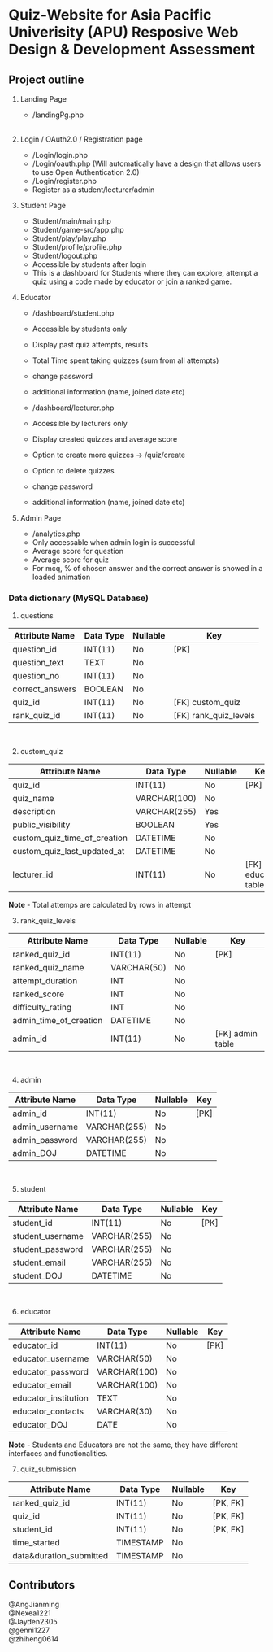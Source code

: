 # Quiz-Website for Asia Pacific Univerisity (APU) Resposive Web Design & Development Assessment

## Project outline
1. Landing Page
	- /landingPg.php
<br><br>

1. Login / OAuth2.0 / Registration page
	- /Login/login.php
	- /Login/oauth.php (Will automatically have a design that allows users to use Open Authentication 2.0)
	- /Login/register.php
	- Register as a student/lecturer/admin

1. Student Page
	- Student/main/main.php
	- Student/game-src/app.php
	- Student/play/play.php
	- Student/profile/profile.php
	- Student/logout.php
	- Accessible by students after login
	- This is a dashboard for Students where they can explore, attempt a quiz using a code made by educator or join a ranked game.

1. Educator
	- /dashboard/student.php
	- Accessible by students only
	- Display past quiz attempts, results 
	- Total Time spent taking quizzes (sum from all attempts)
	- change password
	- additional information (name, joined date etc)
	
	- /dashboard/lecturer.php
	- Accessible by lecturers only
	- Display created quizzes and average score
	- Option to create more quizzes -> /quiz/create
	- Option to delete quizzes
	- change password
	- additional information (name, joined date etc)

1. Admin Page
	- /analytics.php
	- Only accessable when admin login is successful
	- Average score for question
	- Average score for quiz
	- For mcq, % of chosen answer and the correct answer is showed in a loaded animation

### Data dictionary (MySQL Database)

1. questions

| **Attribute Name**  	| **Data Type** | **Nullable**  |	**Key**				|
|	-------------		| ------------	| ------------	|	------------		|
| question_id       	| INT(11)       | No            | [PK] 					|
| question_text     	| TEXT		    | No            |						|
| question_no    	 	| INT(11)		| No            |						|
| correct_answers   	| BOOLEAN	    | No            | 						|
| quiz_id           	| INT(11)       | No            | [FK] custom_quiz		|
| rank_quiz_id			| INT(11)		| No 			| [FK] rank_quiz_levels	|
<br>

2. custom_quiz

| **Attribute Name** 		   | **Data Type** | **Nullable** |	**Key**				|
| ------------------ 		   | ------------- | ------------ |	-------				|
| quiz_id            		   | INT(11)       | No           | [PK] 				|
| quiz_name                    | VARCHAR(100)  | No           |						|
| description        		   | VARCHAR(255)  | Yes          |						|
| public_visibility        	   | BOOLEAN	   | Yes          |						|
| custom_quiz_time_of_creation | DATETIME      | No           |						|
| custom_quiz_last_updated_at  | DATETIME      | No           |						|
| lecturer_id        		   | INT(11)       | No           | [FK] educator table |

**Note**
	- Total attemps are calculated by rows in attempt
<br>


3. rank_quiz_levels

| **Attribute Name**   		| **Data Type**   | **Nullable**    |		**Key**			|
| ---------------------		|-----------------|-----------------|	-------				|
| ranked_quiz_id       		| INT(11)         | No              | [PK]					|
| ranked_quiz_name     		| VARCHAR(50)     | No              | 						|
| attempt_duration     		| INT             | No              |						|
| ranked_score		   		| INT             | No              |						|
| difficulty_rating    		| INT             | No              | 						|
| admin_time_of_creation	| DATETIME        | No              |						|
| admin_id	       	   		| INT(11)    	  | No		   	    | [FK] admin table		|
<br>


4. admin

| **Attribute Name** | **Data Type** | **Nullable** |	**Key**	|
| ------------------ | ------------- | ------------ |	-----	|
| admin_id           | INT(11)       | No           | [PK]		|
| admin_username     | VARCHAR(255)  | No           |			|
| admin_password     | VARCHAR(255)  | No           |			|
| admin_DOJ			 | DATETIME      | No           |			|
<br>


5. student

| **Attribute Name** | **Data Type** | **Nullable** |	**Key**		|
| ------------------ | ------------- | ------------ |	--------	|
| student_id         | INT(11)       | No           | [PK]			|
| student_username   | VARCHAR(255)  | No           |				|
| student_password   | VARCHAR(255)  | No           |				|
| student_email      | VARCHAR(255)  | No           |				|
| student_DOJ		 | DATETIME      | No           |				|
<br>


6. educator

| **Attribute Name**  | **Data Type**      | **Nullable** |		**Key**		   |
| ------------------- | ------------------ | ------------ | ------------------ |
| educator_id         | INT(11)            | No           | [PK]               |  
| educator_username   | VARCHAR(50)        | No           |					   |
| educator_password   | VARCHAR(100)       | No           |					   |
| educator_email      | VARCHAR(100)       | No           |					   |
| educator_institution| TEXT		       | No           |					   |
| educator_contacts   | VARCHAR(30)        | No           |					   |
| educator_DOJ 		  | DATE	           | No           |					   |

**Note**
	- Students and Educators are not the same, they have different interfaces and functionalities.
<br>

7. quiz_submission

| **Attribute Name** 		| **Data Type** | **Nullable** |	**Key**		|
| ------------------ 		| ------------- | ------------ |	--------	|
| ranked_quiz_id     		| INT(11)       | No           | [PK, FK]		|
| quiz_id		     		| INT(11) 	    | No           | [PK, FK]		|
| student_id	     		| INT(11)  	    | No           | [PK, FK] 		|
| time_started   			| TIMESTAMP     | No           |				|
| data&duration_submitted   | TIMESTAMP	    | No           |				|

## Contributors
@AngJianming
<br>
@Nexea1221
<br>
@Jayden2305
<br>
@genni1227
<br>
@zhiheng0614
